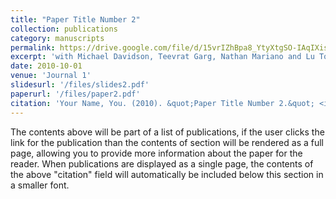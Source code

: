 ```yaml
---
title: "Paper Title Number 2"
collection: publications
category: manuscripts
permalink: https://drive.google.com/file/d/15vrIZhBpa8_YtyXtgSO-IAqIXisQBCEv/view
excerpt: 'with Michael Davidson, Teevrat Garg, Nathan Mariano and Lu Tong.'
date: 2010-10-01
venue: 'Journal 1'
slidesurl: '/files/slides2.pdf'
paperurl: '/files/paper2.pdf'
citation: 'Your Name, You. (2010). &quot;Paper Title Number 2.&quot; <i>Journal 1</i>. 1(2).'
---
```


The contents above will be part of a list of publications, if the user clicks the link for the publication than the contents of section will be rendered as a full page, allowing you to provide more information about the paper for the reader. When publications are displayed as a single page, the contents of the above "citation" field will automatically be included below this section in a smaller font.
